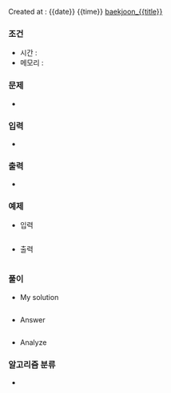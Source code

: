 Created at : {{date}} {{time}}
[baekjoon_{{title}}](https://www.acmicpc.net/problem/{{title}})
### 조건
- 시간 : 
- 메모리 : 
### 문제
- 
### 입력
- 
### 출력
- 

### 예제
- 입력
```

```
- 출력
```

``` 

### 풀이
- My solution
```python

```

- Answer
```python

```

- Analyze

### 알고리즘 분류
- 